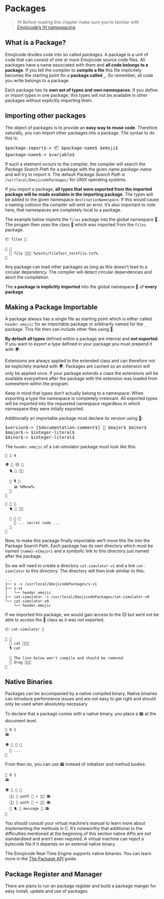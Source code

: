# Packages

>!H Before reading this chapter make sure you’re familiar with [Emojicode’s
>!H namespacing](types.html#namespaces).

## What is a Package?

Emojicode divides code into so called *packages*. A package is a unit of code
that can consist of one or more Emojicode source code files. All packages have a
name associated with them and **all code belongs to a package**. If you tell the
compiler to **compile a file** this file implicitely becomes the starting point
for a **package called `_`**. So remember, all code you write belongs to a
package.

Each package has its **own set of types and own namespaces**. If you define or
import types in one package, this types will not be available in other packages
without explicitly importing them.

## Importing other packages

The object of packages is to provide an **easy way to reuse code**. Therefore
naturally, you can import other packages into a package. The syntax to do this
is:

<pre class="syntax">
$package-import$-> 📦 $package-name$ $emoji$
$package-name$-> $variable$
</pre>

If such a statment ocours to the compiler, the compiler will search the
*Package Search Path* for a package with the given name *package-name* and will
try to import it. The default *Package Search Path* is
`/usr/local/EmojicodePackages/` for UNIX operating systems.

If you import a package, **all types that were exported from the imported
package will be made available in the importing package**. The types will be
added to the given namespace `destinationNamespace`. If this would cause a
naming collision the compiler will emit an error. It’s also important to note
here, that namespaces are completely local to a package.

The example below imports the `files` package into the global namespace 🔴.
The progam then uses the class 📄 which was imported from the
`files` package.

```
📦 files 🔴

🏁 🍇
  🍦 file 🔷📄📜 🔤tests/fileTest_testFile.txt🔤
🍉
```

Any package can load other packages as long as this doesn’t lead to a circular
dependency. The compiler will detect circular dependencies and abort the
compilation.

The **s package is implicitly imported** into the global namespace 🔴 of
**every package**.

## Making a Package Importable

A package always has a single file as starting point which is either called
`header.emojic` for an importable package or arbitrarily named for the `_`
package. This file then can include other files using 📜.

**By default all types** defined within a package are internal and **not
exported**. If you want to export a type defined in your package you must
prepend it with 🌍.

Extensions are always applied to the extended class and can therefore not be
explicitely marked with 🌍. Packages are cached so an extension will only be
applied once. If your package extends a class the extensions will be available
everywhere after the package with the extension was loaded from somewhere within
the program.

Keep in mind that types don’t actually belong to a namespace. When exporting a
type the namespace is completely irrelevant. All exported types will be
imported into the requested namespace regardless in which namespace they were
intially exported.

Additionally an importable package must declare its version using 🔮:

<pre class="syntax">
$version$-> [$documentation-comment$] 🔮 $major$ $minor$
$major$-> $integer-literal$
$minor$-> $integer-literal$
</pre>

The `header.emojic` of a cat-simulator package must look like this:

```
🔮 1 4

🌍 🐇 🐱 🍇
  🐈 🎀 🍇🍉

  🐖 🎙 🍇
    😀 🔤Meow🔤
  🍉
🍉

🐇 💊 🍇
  🐈 🔬 🍇🍉

  🐖 💉 🍇
    👴 ... secret code ...
  🍉
🍉
```

Now, to make this package finally importable we’ll move this file into the
Package Search Path. Each package has its own directory which must be named
`{name}-v{major}` and a symbolic link to this directory just named after the
package.

So we will need to create a directory `cat-simulator-v1` and a link `cat-
simulator` to this directory. The directory will then look similiar to this:

```
...
├── s -> /usr/local/EmojicodePackages/s-v1
├── s-v1
│   └── header.emojic
├── cat-simulator -> /usr/local/EmojicodePackages/cat-simulator-v0
└── cat-simulator-v0
    └── header.emojic
```

If we imported this package, we would gain access to the 🐱 but we’d not be able
to access the 💊 class as it was not exported.

```
📦 cat-simulator 🔴

🏁 🍇
  🍦 cat 🔷🐱🎀
  🎙 cat

  👴 The line below won't compile and should be removed
  🍦 drug 🔷💊🔬
🍉
```

## Native Binaries

Packages can be accompanied by a native compiled binary. Native binaries can
introduce performance issues and are not easy to get right and should only be
used when absolutely necessary.

To declare that a package comes with a native binary, you place a 📻 at the
document level.

```
🔮 0 1
📻

🌍 🐇 📑 🍇
  👴 ...
🍉
```

From then on, you can use 📻 instead of initializer and method bodies:

```
🔮 0 1
📻

🌍 🐇 📑 🍇
  🐇🐖 📁 path 🔡 ➡️ 🍬🚨 📻
  🐇🐖 🔫 path 🔡 ➡️ 🍬🚨 📻
  🍬 🐈 📝 message 🔡 📻
🍉
```

You should consult your virtual machine’s manual to learn more about
implementing the methods in C. It’s noteworthy that additional to the
difficulties mentioned at the beginning of this section native APIs
are not standardised and aren’t even required. A virtual machine can reject
a bytecode file if it depends on an external native binary.

The Emojicode Real-Time Engine supports native binaries. You can learn more
in the [The Package API](../guides/packageAPI.html) guide.

## Package Register and Manager

There are plans to run an package register and build a package manger for easy
install, update and use of packages.
